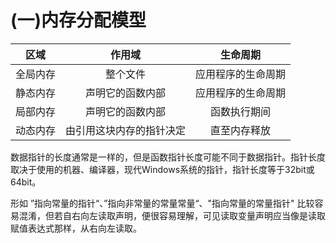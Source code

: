 # (一)内存分配模型

|   区域   |          作用域          |      生命周期      |
| :------: | :----------------------: | :----------------: |
| 全局内存 |         整个文件         | 应用程序的生命周期 |
| 静态内存 |     声明它的函数内部     | 应用程序的生命周期 |
| 局部内存 |     声明它的函数内部     |    函数执行期间    |
| 动态内存 | 由引用这块内存的指针决定 |    直至内存释放    |

数据指针的长度通常是一样的，但是函数指针长度可能不同于数据指针。指针长度取决于使用的机器、编译器，现代Windows系统的指针，指针长度等于32bit或64bit。

形如 ”指向常量的指针“、”指向非常量的常量常量“、"指向常量的常量指针" 比较容易混淆，但若自右向左读取声明，便很容易理解，可见读取变量声明应当像是读取赋值表达式那样，从右向左读取。



